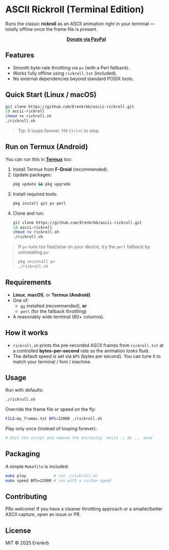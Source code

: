 # ASCII Rickroll (Terminal Edition)

Runs the classic **rickroll** as an ASCII animation right in your terminal — totally offline once the frame file is present.

<p align="center">
  <a href="https://www.paypal.com/paypalme/Erenkrb"><b> Donate via PayPal</b></a>
</p>

## Features
- Smooth byte-rate throttling via `pv` (with a Perl fallback).
- Works fully offline using `rickroll.txt` (included).
- No external dependencies beyond standard POSIX tools.

## Quick Start (Linux / macOS)

```bash
git clone https://github.com/Erenkrbb/ascii-rickroll.git
cd ascii-rickroll
chmod +x rickroll.sh
./rickroll.sh
```

> Tip: It loops forever. Hit `Ctrl+C` to stop.

## Run on Termux (Android)

You can run this in [**Termux**](https://termux.dev/en/) too:

1. Install Termux from **F-Droid** (recommended).  
2. Update packages:
   ```bash
   pkg update && pkg upgrade
   ```
3. Install required tools:
   ```bash
   pkg install git pv perl
   ```
4. Clone and run:
   ```bash
   git clone https://github.com/Erenkrbb/ascii-rickroll.git
   cd ascii-rickroll
   chmod +x rickroll.sh
   ./rickroll.sh
   ```

> If `pv` runs too fast/slow on your device, try the `perl` fallback by uninstalling `pv`:
> ```bash
> pkg uninstall pv
> ./rickroll.sh
> ```

## Requirements
- **Linux**, **macOS**, or **Termux (Android)**
- One of:
  - [`pv`](https://www.ivarch.com/programs/pv.shtml) installed (recommended), **or**
  - `perl` (for the fallback throttling)
- A reasonably wide terminal (80+ columns).

## How it works
- `rickroll.sh` prints the pre-recorded ASCII frames from `rickroll.txt` at a controlled **bytes-per-second** rate so the animation looks fluid.
- The default speed is set via `BPS` (bytes per second). You can tune it to match your terminal / font / machine.

## Usage

Run with defaults:

```bash
./rickroll.sh
```

Override the frame file or speed on the fly:

```bash
FILE=my_frames.txt BPS=22000 ./rickroll.sh
```

Play only once (instead of looping forever):

```bash
# Edit the script and remove the enclosing `while :; do ... done`
```

## Packaging
A simple `Makefile` is included:

```bash
make play            # run ./rickroll.sh
make speed BPS=22000 # run with a custom speed
```

## Contributing
PRs welcome! If you have a cleaner throttling approach or a smaller/better ASCII capture, open an issue or PR.

## License
MIT © 2025 Erenkrb
